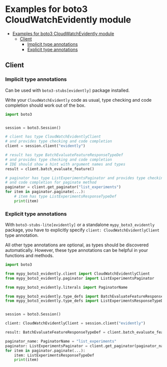 <a id="examples-for-boto3-cloudwatchevidently-module"></a>

# Examples for boto3 CloudWatchEvidently module

- [Examples for boto3 CloudWatchEvidently module](#examples-for-boto3-cloudwatchevidently-module)
  - [Client](#client)
    - [Implicit type annotations](#implicit-type-annotations)
    - [Explicit type annotations](#explicit-type-annotations)

<a id="client"></a>

## Client

<a id="implicit-type-annotations"></a>

### Implicit type annotations

Can be used with `boto3-stubs[evidently]` package installed.

Write your `CloudWatchEvidently` code as usual, type checking and code
completion should work out of the box.

```python
import boto3


session = boto3.Session()

# client has type CloudWatchEvidentlyClient
# and provides type checking and code completion
client = session.client("evidently")

# result has type BatchEvaluateFeatureResponseTypeDef
# and provides type checking and code completion
# IDE should show a hint with argument names and types
result = client.batch_evaluate_feature()

# paginator has type ListExperimentsPaginator and provides type checking
# and code completion for paginate method
paginator = client.get_paginator("list_experiments")
for item in paginator.paginate(...):
    # item has type ListExperimentsResponseTypeDef
    print(item)
```

<a id="explicit-type-annotations"></a>

### Explicit type annotations

With `boto3-stubs-lite[evidently]` or a standalone `mypy_boto3_evidently`
package, you have to explicitly specify `client: CloudWatchEvidentlyClient`
type annotation.

All other type annotations are optional, as types should be discovered
automatically. However, these type annotations can be helpful in your functions
and methods.

```python
import boto3

from mypy_boto3_evidently.client import CloudWatchEvidentlyClient
from mypy_boto3_evidently.paginator import ListExperimentsPaginator

from mypy_boto3_evidently.literals import PaginatorName

from mypy_boto3_evidently.type_defs import BatchEvaluateFeatureResponseTypeDef
from mypy_boto3_evidently.type_defs import ListExperimentsResponseTypeDef


session = boto3.Session()

client: CloudWatchEvidentlyClient = session.client("evidently")

result: BatchEvaluateFeatureResponseTypeDef = client.batch_evaluate_feature()

paginator_name: PaginatorName = "list_experiments"
paginator: ListExperimentsPaginator = client.get_paginator(paginator_name)
for item in paginator.paginate(...):
    item: ListExperimentsResponseTypeDef
    print(item)
```
